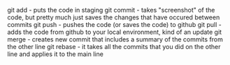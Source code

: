 git add - puts the code in staging 
git commit - takes "screenshot" of the code, but pretty much just saves the changes that have occured between commits 
git push - pushes the code (or saves the code) to github 
git pull - adds the code from github to your local environment, kind of an update 
git merge - creates new commit that includes a summary of the commits from the other line 
git rebase - it takes all the commits that you did on the other line and applies it to the main line 
